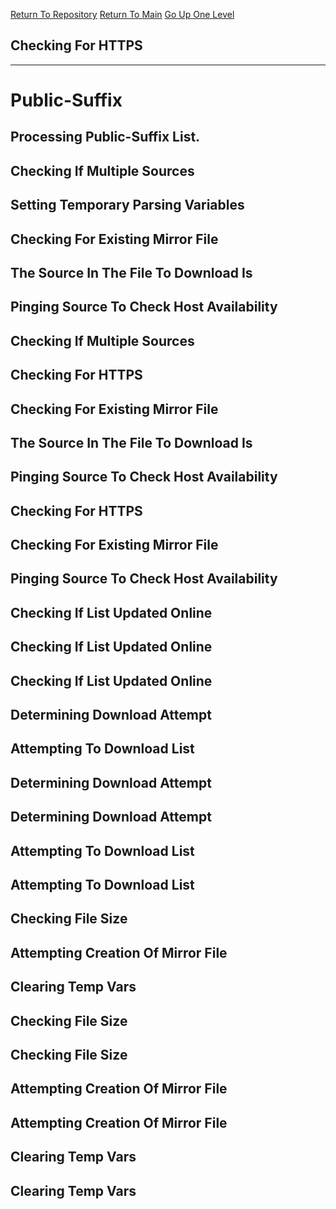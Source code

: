 [Return To Repository](https://github.com/DigitalWarrior/piholeparser/)
[Return To Main](https://github.com/DigitalWarrior/piholeparser/blob/master/RecentRunLogs/Mainlog.md)
[Go Up One Level](https://github.com/DigitalWarrior/piholeparser/blob/master/RecentRunLogs/TopLevelScripts/15-Processing-Top-Level-Domains.md)
## Checking For HTTPS
____________________________________
# Public-Suffix
## Processing Public-Suffix List.
## Checking If Multiple Sources
## Setting Temporary Parsing Variables
## Checking For Existing Mirror File
## The Source In The File To Download Is
## Pinging Source To Check Host Availability
## Checking If Multiple Sources
## Checking For HTTPS
## Checking For Existing Mirror File
## The Source In The File To Download Is
## Pinging Source To Check Host Availability
## Checking For HTTPS
## Checking For Existing Mirror File
## Pinging Source To Check Host Availability
## Checking If List Updated Online
## Checking If List Updated Online
## Checking If List Updated Online
## Determining Download Attempt
## Attempting To Download List
## Determining Download Attempt
## Determining Download Attempt
## Attempting To Download List
## Attempting To Download List
## Checking File Size
## Attempting Creation Of Mirror File
## Clearing Temp Vars
## Checking File Size
## Checking File Size
## Attempting Creation Of Mirror File
## Attempting Creation Of Mirror File
## Clearing Temp Vars
## Clearing Temp Vars
